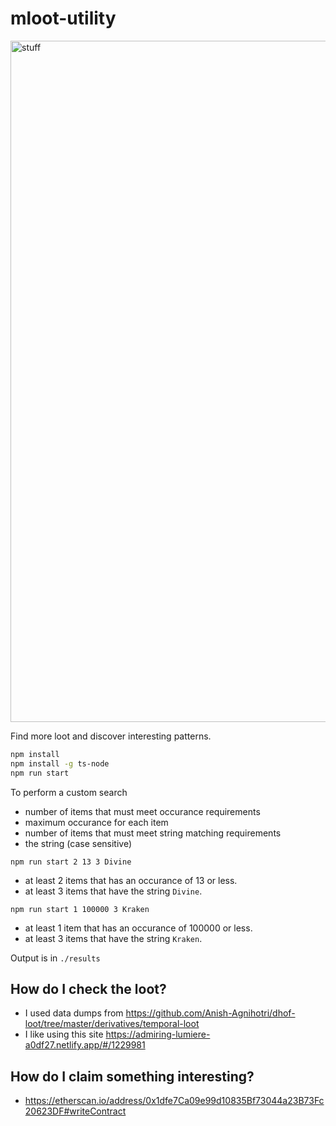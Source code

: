 # mloot-utility

<img width="1090" alt="stuff" src="https://user-images.githubusercontent.com/310223/132393231-847e8bce-c592-4ef6-9bfc-4ddb9f5c29c9.png">

Find more loot and discover interesting patterns.

```sh
npm install
npm install -g ts-node
npm run start
```

To perform a custom search

- number of items that must meet occurance requirements
- maximum occurance for each item
- number of items that must meet string matching requirements
- the string (case sensitive)

```
npm run start 2 13 3 Divine
```

- at least 2 items that has an occurance of 13 or less.
- at least 3 items that have the string `Divine`.

```
npm run start 1 100000 3 Kraken
```

- at least 1 item that has an occurance of 100000 or less.
- at least 3 items that have the string `Kraken`.

Output is in `./results`

## How do I check the loot?

- I used data dumps from https://github.com/Anish-Agnihotri/dhof-loot/tree/master/derivatives/temporal-loot
- I like using this site https://admiring-lumiere-a0df27.netlify.app/#/1229981

## How do I claim something interesting?

- https://etherscan.io/address/0x1dfe7Ca09e99d10835Bf73044a23B73Fc20623DF#writeContract
